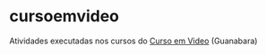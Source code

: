 # cursoemvideo
Atividades executadas nos cursos do [Curso em Video](http://www.cursoemvideo.com/) (Guanabara)
